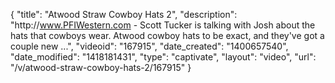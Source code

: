 {
    "title": "Atwood Straw Cowboy Hats 2",
    "description": "http:\/\/www.PFIWestern.com - Scott Tucker is talking with Josh about the hats that cowboys wear. Atwood cowboy hats to be exact, and they've got a couple new ...",
    "videoid": "167915",
    "date_created": "1400657540",
    "date_modified": "1418181431",
    "type": "captivate",
    "layout": "video",
    "url": "\/v\/atwood-straw-cowboy-hats-2\/167915"
}
